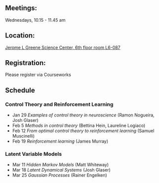 ## Meetings:
Wednesdays, 10.15 - 11.45 am

## Location:
[Jerome L Greene Science Center, 6th floor room L6-087](https://www.google.com/maps/place/Jerome+L.+Greene+Science+Center/@40.816851,-73.960152,17z/data=!3m1!4b1!4m5!3m4!1s0x89c2f669953b6523:0xc3a414ae00347fea!8m2!3d40.816847!4d-73.957958)

## Registration:
Please register via Courseworks

## Schedule
### Control Theory and Reinforcement Learning
* Jan 29 *Examples of control theory in neuroscience* (Ramon Nogueira, Josh Glaser)
* Feb 5 *Methods in control theory* (Bettina Hein, Laureline Logiaco)
* Feb 12 *From optimal control theory to reinforcement learning* (Samuel Muscinelli)
* Feb 19 *Reinforcement learning* (James Murray)

### Latent Variable Models
* Mar 11 *Hidden Markov Models* (Matt Whiteway)
* Mar 18 *Latent Dynamical Systems* (Josh Glaser)
* Mar 25 *Gaussian Processes* (Rainer Engelken)
